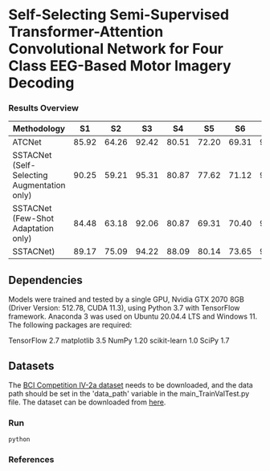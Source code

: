 # Self-Selecting Semi-Supervised Transformer-Attention Convolutional Network for Four Class EEG-Based Motor Imagery Decoding

### Results Overview

| Methodology | S1 | S2 | S3 | S4 | S5 | S6 | S7 | S8 | S9 | Average |
|-|-|-|-|-|-|-|-|-|-|-|
| ATCNet | 85.92 |  64.26 |  92.42 |  80.51  | 72.20  | 69.31 |  94.95  | 82.67 | 88.09 | 81.15 |
| SSTACNet (Self-Selecting Augmentation only) | 90.25  | 59.21 |  95.31 |  80.87  | 77.62 |  71.12  | 91.34 |  84.48  | 86.64 | 81.87 |
| SSTACNet (Few-Shot Adaptation only) | 84.48  | 63.18  | 92.06 |  80.87 |  69.31 |  70.40 |  93.50 |  83.39  | 89.53 | 80.75 |
| SSTACNet) | 89.17  | 75.09  | 94.22  | 88.09  | 80.14  | 73.65 |  91.34  | 85.92  | 92.06 | 85.52 |


## Dependencies

Models were trained and tested by a single GPU, Nvidia GTX 2070 8GB (Driver Version: 512.78, CUDA 11.3), using Python 3.7 with TensorFlow framework. Anaconda 3 was used on Ubuntu 20.04.4 LTS and Windows 11. The following packages are required:

TensorFlow 2.7
matplotlib 3.5
NumPy 1.20
scikit-learn 1.0
SciPy 1.7

## Datasets

The [BCI Competition IV-2a dataset](https://www.bbci.de/competition/iv/#dataset2a) needs to be downloaded, and the data path should be set in the 'data_path' variable in the main_TrainValTest.py file. The dataset can be downloaded from [here](http://bnci-horizon-2020.eu/database/data-sets).

### Run

```
python 
```
### References
